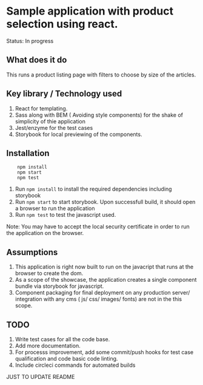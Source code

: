 # Sample application with product selection using react.

Status: In progress

## What does it do

This runs a product listing page with filters to choose by size of the articles.

## Key library / Technology used

1. React for templating.
2. Sass along with BEM ( Avoiding style components) for the shake of simplicity of thie application
3. Jest/enzyme for the test cases
4. Storybook for local previewing of the components.

## Installation

```shell
    npm install
    npm start
    npm test

```

1. Run `npm install` to install the required dependencies including storybook
2. Run `npm start` to start storybook. Upon successfull build, it should open a browser to run the application
3. Run `npm test` to test the javascript used.

Note: You may have to accept the local security certificate in order to run the application on the browser.

## Assumptions

1. This application is right now built to run on the javacript that runs at the browser to create the dom.
2. As a scope of the showcase, the application creates a single component bundle via storybook for javascript.
3. Component packaging for final deployment on any production server/ integration with any cms ( js/ css/ images/ fonts) are not in the this scope.

## TODO

1. Write test cases for all the code base.
2. Add more documentation.
3. For processs improvement, add some commit/push hooks for test case qualification and code basic code linting.
4. Include circleci commands for automated builds


JUST TO UPDATE README